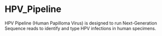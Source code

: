 # HPV_Pipeline
HPV Pipeline (Human Papilloma Virus) is designed to run Next-Generation Sequence reads to identify and type HPV infections in human specimens. 
